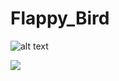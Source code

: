 # Flappy_Bird

![alt text](https://www.google.com/url?sa=i&url=https%3A%2F%2Fpsmag.com%2Feconomics%2Fflappy-bird-candy-crush-still-making-much-money-75048&psig=AOvVaw1w3W5O7NNk6EZgwZGmoPbj&ust=1633726349546000&source=images&cd=vfe&ved=0CAsQjRxqFwoTCNjmpoiXufMCFQAAAAAdAAAAABAD)

<img src="https://www.google.com/url?sa=i&url=https%3A%2F%2Fpsmag.com%2Feconomics%2Fflappy-bird-candy-crush-still-making-much-money-75048&psig=AOvVaw1w3W5O7NNk6EZgwZGmoPbj&ust=1633726349546000&source=images&cd=vfe&ved=0CAsQjRxqFwoTCNjmpoiXufMCFQAAAAAdAAAAABAD)">

